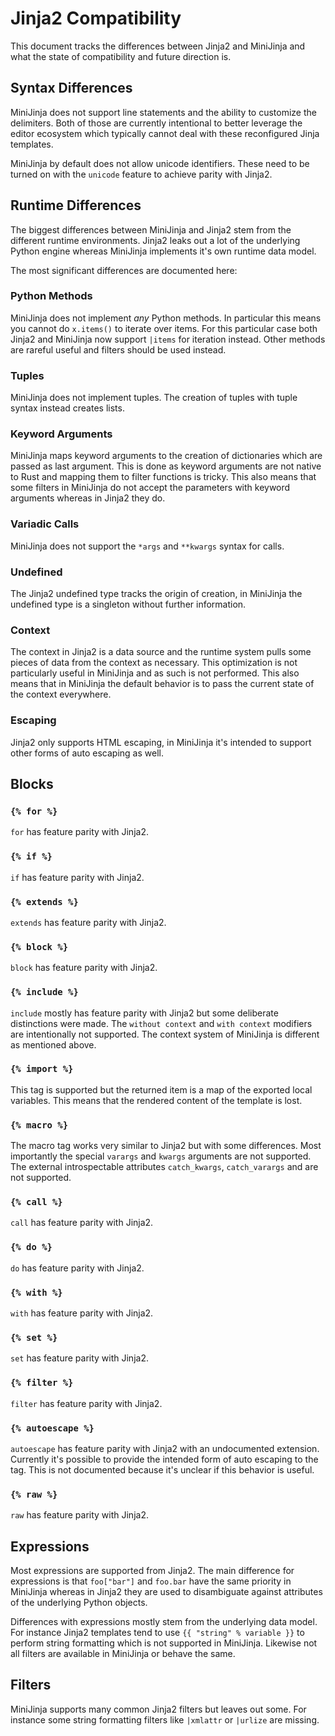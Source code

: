 # Jinja2 Compatibility

This document tracks the differences between Jinja2 and MiniJinja and what
the state of compatibility and future direction is.

## Syntax Differences

MiniJinja does not support line statements and the ability to customize the
delimiters.  Both of those are currently intentional to better leverage
the editor ecosystem which typically cannot deal with these reconfigured
Jinja templates.

MiniJinja by default does not allow unicode identifiers.  These need to be
turned on with the `unicode` feature to achieve parity with Jinja2.

## Runtime Differences

The biggest differences between MiniJinja and Jinja2 stem from the different
runtime environments.  Jinja2 leaks out a lot of the underlying Python engine
whereas MiniJinja implements it's own runtime data model.

The most significant differences are documented here:

### Python Methods

MiniJinja does not implement _any_ Python methods.  In particular this means
you cannot do `x.items()` to iterate over items.  For this particular case
both Jinja2 and MiniJinja now support `|items` for iteration instead.  Other
methods are rareful useful and filters should be used instead.

### Tuples

MiniJinja does not implement tuples.  The creation of tuples with tuple syntax
instead creates lists.

### Keyword Arguments

MiniJinja maps keyword arguments to the creation of dictionaries which are passed
as last argument.  This is done as keyword arguments are not native to Rust and
mapping them to filter functions is tricky.  This also means that some filters in
MiniJinja do not accept the parameters with keyword arguments whereas in Jinja2
they do.

### Variadic Calls

MiniJinja does not support the `*args` and `**kwargs` syntax for calls.

### Undefined

The Jinja2 undefined type tracks the origin of creation, in MiniJinja the undefined
type is a singleton without further information.

### Context

The context in Jinja2 is a data source and the runtime system pulls some pieces of
data from the context as necessary.  This optimization is not particularly useful
in MiniJinja and as such is not performed.  This also means that in MiniJinja the
default behavior is to pass the current state of the context everywhere.

### Escaping

Jinja2 only supports HTML escaping, in MiniJinja it's intended to support other
forms of auto escaping as well.

## Blocks

### `{% for %}`

`for` has feature parity with Jinja2.

### `{% if %}`

`if` has feature parity with Jinja2.

### `{% extends %}`

`extends` has feature parity with Jinja2.

### `{% block %}`

`block` has feature parity with Jinja2.

### `{% include %}`

`include` mostly has feature parity with Jinja2 but some deliberate
distinctions were made.  The `without context` and `with context`
modifiers are intentionally not supported.  The context system of
MiniJinja is different as mentioned above.

### `{% import %}`

This tag is supported but the returned item is a map of the exported local
variables.  This means that the rendered content of the template is lost.

### `{% macro %}`

The macro tag works very similar to Jinja2 but with some differences.  Most
importantly the special `varargs` and `kwargs` arguments are not supported.
The external introspectable attributes `catch_kwargs`, `catch_varargs` and
are not supported.

### `{% call %}`

`call` has feature parity with Jinja2.

### `{% do %}`

`do` has feature parity with Jinja2.

### `{% with %}`

`with` has feature parity with Jinja2.

### `{% set %}`

`set` has feature parity with Jinja2.

### `{% filter %}`

`filter` has feature parity with Jinja2.

### `{% autoescape %}`

`autoescape` has feature parity with Jinja2 with an undocumented extension.
Currently it's possible to provide the intended form of auto escaping to
the tag.  This is not documented because it's unclear if this behavior is
useful.

### `{% raw %}`

`raw` has feature parity with Jinja2.

## Expressions

Most expressions are supported from Jinja2.  The main difference for expressions
is that `foo["bar"]` and `foo.bar` have the same priority in MiniJinja whereas
in Jinja2 they are used to disambiguate against attributes of the underlying
Python objects.

Differences with expressions mostly stem from the underlying data model.  For
instance Jinja2 templates tend to use `{{ "string" % variable }}` to perform
string formatting which is not supported in MiniJinja.  Likewise not all filters
are available in MiniJinja or behave the same.

## Filters

MiniJinja supports many common Jinja2 filters but leaves out some.  For instance
some string formatting filters like `|xmlattr` or `|urlize` are missing.
